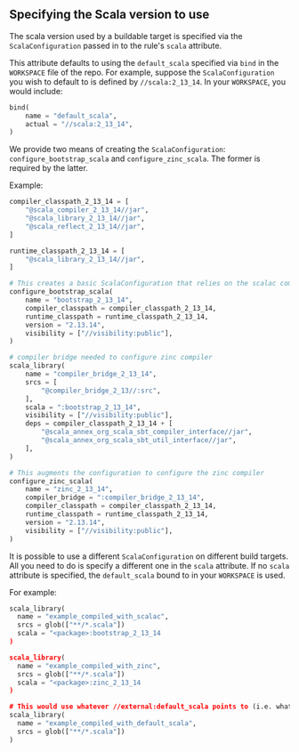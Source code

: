 ## Specifying the Scala version to use

The scala version used by a buildable target is specified via the `ScalaConfiguration` passed in to the rule's `scala` attribute.

This attribute defaults to using the `default_scala` specified via `bind` in the `WORKSPACE` file of the repo. For example, suppose the `ScalaConfiguration` you wish to default to is defined by `//scala:2_13_14`. In your `WORKSPACE`, you would include:

```python
bind(
    name = "default_scala",
    actual = "//scala:2_13_14",
)
```

We provide two means of creating the `ScalaConfiguration`: `configure_bootstrap_scala` and `configure_zinc_scala`. The former is required by the latter.

Example:

```python
compiler_classpath_2_13_14 = [
    "@scala_compiler_2_13_14//jar",
    "@scala_library_2_13_14//jar",
    "@scala_reflect_2_13_14//jar",
]

runtime_classpath_2_13_14 = [
    "@scala_library_2_13_14//jar",
]

# This creates a basic ScalaConfiguration that relies on the scalac compiler
configure_bootstrap_scala(
    name = "bootstrap_2_13_14",
    compiler_classpath = compiler_classpath_2_13_14,
    runtime_classpath = runtime_classpath_2_13_14,
    version = "2.13.14",
    visibility = ["//visibility:public"],
)

# compiler bridge needed to configure zinc compiler
scala_library(
    name = "compiler_bridge_2_13_14",
    srcs = [
        "@compiler_bridge_2_13//:src",
    ],
    scala = ":bootstrap_2_13_14",
    visibility = ["//visibility:public"],
    deps = compiler_classpath_2_13_14 + [
        "@scala_annex_org_scala_sbt_compiler_interface//jar",
        "@scala_annex_org_scala_sbt_util_interface//jar",
    ],
)

# This augments the configuration to configure the zinc compiler
configure_zinc_scala(
    name = "zinc_2_13_14",
    compiler_bridge = ":compiler_bridge_2_13_14",
    compiler_classpath = compiler_classpath_2_13_14,
    runtime_classpath = runtime_classpath_2_13_14,
    version = "2.13.14",
    visibility = ["//visibility:public"],
)
```

It is possible to use a different `ScalaConfiguration` on different build targets. All you need to do is specify a different one in the `scala` attribute. If no `scala` attribute is specified, the `default_scala` bound to in your `WORKSPACE` is used.

For example:

```python
scala_library(
  name = "example_compiled_with_scalac",
  srcs = glob(["**/*.scala"])
  scala = "<package>:bootstrap_2_13_14
)

scala_library(
  name = "example_compiled_with_zinc",
  srcs = glob(["**/*.scala"])
  scala = "<package>:zinc_2_13_14
)

# This would use whatever //external:default_scala points to (i.e. what you bind default_scala to in your WORKSPACE)
scala_library(
  name = "example_compiled_with_default_scala",
  srcs = glob(["**/*.scala"])
)
```
